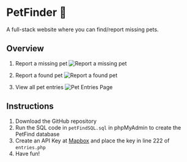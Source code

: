 # PetFinder 🐶
A full-stack website where you can find/report missing pets.

## Overview
1. Report a missing pet
![Report a missing pet](https://i.imgur.com/sLAs2OP.jpg)

2. Report a found pet
![Report a found pet](https://i.imgur.com/miWO3Yw.jpg)

3. View all pet entries
![Pet Entries Page](https://i.imgur.com/7E7ON9A.jpg)

## Instructions

1. Download the GitHub repository
2. Run the SQL code in `petFindSQL.sql` in phpMyAdmin to create the PetFind database
3. Create an API Key at [Mapbox](https://www.mapbox.com/) and place the key in line 222 of `entries.php`
4. Have fun!

